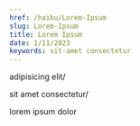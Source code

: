 ```yaml
---
href: /haiku/Lorem-Ipsum
slug: Lorem-Ipsum
title: Lorem Ipsum
date: 1/11/2023
keywords: sit-amet consectetur
---
```


adipisicing elit/

sit amet consectetur/

lorem ipsum dolor
